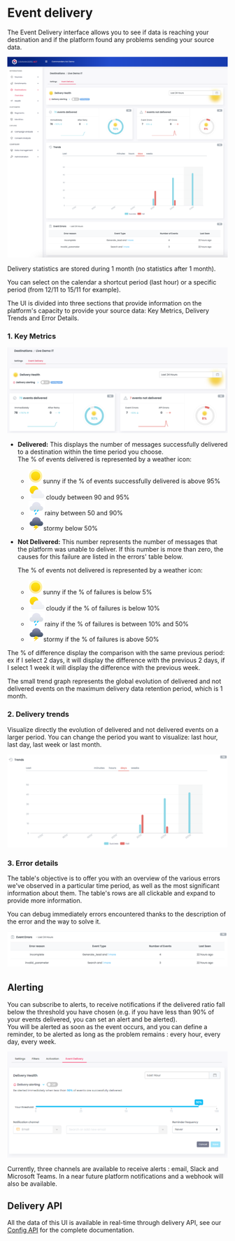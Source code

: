 # Event delivery

The Event Delivery interface allows you to see if data is reaching your destination and if the platform found any problems sending your source data.

![](<../../.gitbook/assets/Event Delivery full.png>)

Delivery statistics are stored during 1 month (no statistics after 1 month).

You can select on the calendar a shortcut period (last hour) or a specific period (from 12/11 to 15/11 for example).

The UI is divided into three sections that provide information on the platform's capacity to provide your source data: Key Metrics, Delivery Trends and Error Details.

### 1. Key Metrics <a href="#2-key-metrics" id="2-key-metrics"></a>

![](<../../.gitbook/assets/Capture d’écran 2022-03-01 à 15.16.59.png>)

* **Delivered:** This displays the number of messages successfully delivered to a destination within the time period you choose.\
  The % of events delivered is represented by a weather icon:
  * <img src="../../.gitbook/assets/image (17).png" alt="" data-size="line">sunny if the % of events successfully delivered is above 95%
  * <img src="../../.gitbook/assets/image (15) (2).png" alt="" data-size="line">cloudy between 90 and 95%
  * <img src="../../.gitbook/assets/image (16) (1).png" alt="" data-size="line">rainy between 50 and 90%
  * <img src="../../.gitbook/assets/image (14) (2).png" alt="" data-size="line">stormy below 50%
*   **Not Delivered:** This number represents the number of messages that the platform was unable to deliver. If this number is more than zero, the causes for this failure are listed in the errors' table below.

    The % of events not delivered is represented by a weather icon:

    * <img src="../../.gitbook/assets/image (17).png" alt="" data-size="line">sunny if the % of failures is below 5%
    * <img src="../../.gitbook/assets/image (15) (2).png" alt="" data-size="line">cloudy if the % of failures is below 10%
    * <img src="../../.gitbook/assets/image (16) (1).png" alt="" data-size="line">rainy if the % of failures is between 10% and 50%
    * <img src="../../.gitbook/assets/image (14) (2).png" alt="" data-size="line">stormy if the % of failures is above 50%

The % of difference display the comparison with the same previous period: ex if I select 2 days, it will display the difference with the previous 2 days, if I select 1 week it will display the difference with the previous week.

The small trend graph represents the global evolution of delivered and not delivered events on the maximum delivery data retention period, which is 1 month.

### 2. Delivery trends <a href="#3-error-details" id="3-error-details"></a>

Visualize directly the evolution of delivered and not delivered events on a larger period. You can change the period you want to visualize: last hour, last day, last week or last month.

![](<../../.gitbook/assets/Capture d’écran 2022-03-01 à 15.17.19.png>)

### 3. Error details <a href="#3-error-details" id="3-error-details"></a>

The table's objective is to offer you with an overview of the various errors we've observed in a particular time period, as well as the most significant information about them. The table's rows are all clickable and expand to provide more information.

You can debug immediately errors encountered thanks to the description of the error and the way to solve it.

![](<../../.gitbook/assets/Capture d’écran 2022-03-01 à 15.16.27.png>)

## Alerting

You can subscribe to alerts, to receive notifications if the delivered ratio fall below the threshold you have chosen (e.g. if you have less than 90% of your events delivered, you can set an alert and be alerted).\
You will be alerted as soon as the event occurs, and you can define a reminder, to be alerted as long as the problem remains : every hour, every day, every week.

![](<../../.gitbook/assets/image (3) (1) (2).png>)

Currently, three channels are available to receive alerts : email, Slack and Microsoft Teams. In a near future platform notifications and a webhook will also be available.

## Delivery API

All the data of this UI is available in real-time through delivery API, see our [Config API](../../developers/config-api.md) for the complete documentation.
